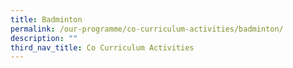 ```yaml
---
title: Badminton
permalink: /our-programme/co-curriculum-activities/badminton/
description: ""
third_nav_title: Co Curriculum Activities
---
```

